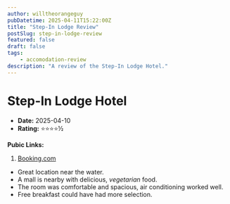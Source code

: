 ```yaml
---
author: willtheorangeguy
pubDatetime: 2025-04-11T15:22:00Z
title: "Step-In Lodge Review"
postSlug: step-in-lodge-review
featured: false
draft: false
tags:
    - accomodation-review
description: "A review of the Step-In Lodge Hotel."
---
```


# Step-In Lodge Hotel

-   **Date:** 2025-04-10
-   **Rating:** ⭐⭐⭐⭐½

**Pubic Links:**

1. [Booking.com](https://www.booking.com/hotel/my/step-in-lodge-sdn-bhd.en-gb.html?aid=332731&label=review_am&sid=024474ee6ab01df9f21c6fd06dcc9c21&activeTab=htReviews&keep_landing=1&rurl=51b343728d7fa3c8&sb_price_type=total&type=total&#tab-reviews:~:text=A%20nice%20hotel%20near%20the%20city%20center)

- Great location near the water.
- A mall is nearby with delicious, _vegetarian_ food.
- The room was comfortable and spacious, air conditioning worked well.
- Free breakfast could have had more selection.
